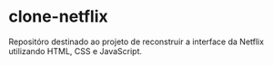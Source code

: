 # clone-netflix
Repositóro destinado ao projeto de reconstruir a interface da Netflix utilizando HTML, CSS e JavaScript.
